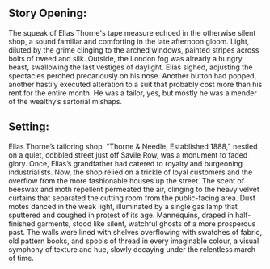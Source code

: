 ## Story Opening:

The squeak of Elias Thorne's tape measure echoed in the otherwise silent shop, a sound familiar and comforting in the late afternoon gloom. Light, diluted by the grime clinging to the arched windows, painted stripes across bolts of tweed and silk. Outside, the London fog was already a hungry beast, swallowing the last vestiges of daylight. Elias sighed, adjusting the spectacles perched precariously on his nose. Another button had popped, another hastily executed alteration to a suit that probably cost more than his rent for the entire month. He was a tailor, yes, but mostly he was a mender of the wealthy’s sartorial mishaps.

## Setting:

Elias Thorne’s tailoring shop, "Thorne & Needle, Established 1888," nestled on a quiet, cobbled street just off Savile Row, was a monument to faded glory. Once, Elias’s grandfather had catered to royalty and burgeoning industrialists. Now, the shop relied on a trickle of loyal customers and the overflow from the more fashionable houses up the street. The scent of beeswax and moth repellent permeated the air, clinging to the heavy velvet curtains that separated the cutting room from the public-facing area. Dust motes danced in the weak light, illuminated by a single gas lamp that sputtered and coughed in protest of its age. Mannequins, draped in half-finished garments, stood like silent, watchful ghosts of a more prosperous past. The walls were lined with shelves overflowing with swatches of fabric, old pattern books, and spools of thread in every imaginable colour, a visual symphony of texture and hue, slowly decaying under the relentless march of time.

